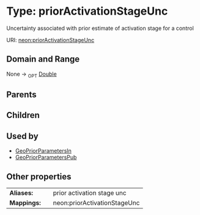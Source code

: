 
# Type: priorActivationStageUnc


Uncertainty associated with prior estimate of activation stage for a control

URI: [neon:priorActivationStageUnc](https://data.neonscience.org/priorActivationStageUnc)


## Domain and Range

None ->  <sub>OPT</sub> [Double](types/Double.md)

## Parents


## Children


## Used by

 * [GeoPriorParametersIn](GeoPriorParametersIn.md)
 * [GeoPriorParametersPub](GeoPriorParametersPub.md)

## Other properties

|  |  |  |
| --- | --- | --- |
| **Aliases:** | | prior activation stage unc |
| **Mappings:** | | neon:priorActivationStageUnc |

